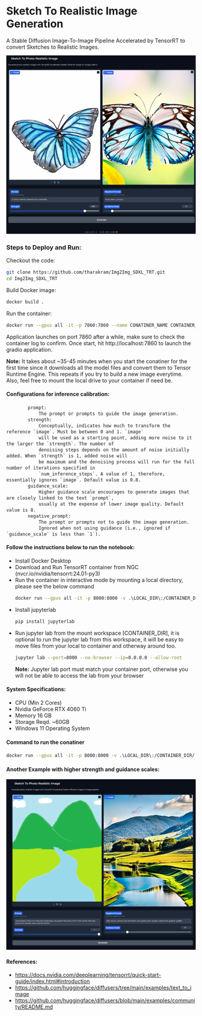 # Sketch To Realistic Image Generation
A Stable Diffusion Image-To-Image Pipeline Accelerated by TensorRT to convert Sketches to Realistic Images.

![alt text](assets/image.png)

### Steps to Deploy and Run:
Checkout the code:
```sh
git clone https://github.com/tharakram/Img2Img_SDXL_TRT.git
cd Img2Img_SDXL_TRT
```

Build Docker image:
```sh
docker build .
```

Run the container:
```sh
docker run --gpus all -it -p 7860:7860 --name CONATINER_NAME CONTAINER_ID
```
Application launches on port 7860 after a while, make sure to check the container log to confirm. Once start, hit http://localhost:7860 to launch the gradio application.

**Note:** It takes about ~35-45 minutes when you start the conatiner for the first time since it downloads all the model files and convert them to Tensor Runtime Engine. This repeats if you try to build a new image everytime. Also, feel free to mount the local drive to your container if need be.

#### Configurations for inference calibration:

            prompt:
                The prompt or prompts to guide the image generation.
            strength:
                Conceptually, indicates how much to transform the reference `image`. Must be between 0 and 1. `image`
                will be used as a starting point, adding more noise to it the larger the `strength`. The number of
                denoising steps depends on the amount of noise initially added. When `strength` is 1, added noise will
                be maximum and the denoising process will run for the full number of iterations specified in
                `num_inference_steps`. A value of 1, therefore, essentially ignores `image`. Default value is 0.8.
            guidance_scale:
                Higher guidance scale encourages to generate images that are closely linked to the text `prompt`,
                usually at the expense of lower image quality. Default value is 8.
            negative_prompt:
                The prompt or prompts not to guide the image generation. 
                Ignored when not using guidance (i.e., ignored if `guidance_scale` is less than `1`).

#### Follow the instructions below to run the notebook:
* Install Docker Desktop
* Download and Run TensorRT container from NGC (nvcr.io/nvidia/tensorrt:24.01-py3)
* Run the container in interactive mode by mounting a local directory, please see the below command
    ```sh
    docker run --gpus all -it -p 8000:8000 -v .\LOCAL_DIR\:/CONTAINER_DIR/ nvcr.io/nvidia/tensorrt:24.01-py3
    ```
* Install jupyterlab
    ```py
    pip install jupyterlab
    ```
* Run jupyter lab from the mount workspace [CONTAINER_DIR], it is optional to run the jupyter lab from this workspace, it will be easy to move files from your local to container and otherway around too.
    ```sh
    jupyter lab --port=8000 --no-browser --ip=0.0.0.0 --allow-root
    ```
    **Note:** Jupyter lab port must match your container port, otherwise you will not be able to access the lab from your browser

#### System Specifications:
* CPU (Min 2 Cores)
* Nvidia GeForce RTX 4060 Ti
* Memory 16 GB
* Storage Reqd. ~60GB
* Windows 11 Operating System

#### Command to run the conatiner
```sh
docker run --gpus all -it -p 8000:8000 -v .\LOCAL_DIR\:/CONTAINER_DIR/ nvcr.io/nvidia/tensorrt:24.01-py3
```

#### Another Example with higher strength and guidance scales:
![alt text](assets/image2.png)

#### References:
* https://docs.nvidia.com/deeplearning/tensorrt/quick-start-guide/index.html#introduction
* https://github.com/huggingface/diffusers/tree/main/examples/text_to_image
* https://github.com/huggingface/diffusers/blob/main/examples/community/README.md
